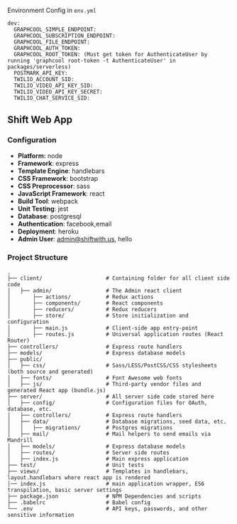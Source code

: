 Environment Config in `env.yml`
```
dev:
  GRAPHCOOL_SIMPLE_ENDPOINT:
  GRAPHCOOL_SUBSCRIPTION_ENDPOINT:
  GRAPHCOOL_FILE_ENDPOINT:
  GRAPHCOOL_AUTH_TOKEN:
  GRAPHCOOL_ROOT_TOKEN: (Must get token for AuthenticateUser by running 'graphcool root-token -t AuthenticateUser' in packages/serverless)
  POSTMARK_API_KEY:
  TWILIO_ACCOUNT_SID:
  TWILIO_VIDEO_API_KEY_SID:
  TWILIO_VIDEO_API_KEY_SECRET:
  TWILIO_CHAT_SERVICE_SID:
```

## Shift Web App

### Configuration
- **Platform:** node
- **Framework**: express
- **Template Engine**: handlebars
- **CSS Framework**: bootstrap
- **CSS Preprocessor**: sass
- **JavaScript Framework**: react
- **Build Tool**: webpack
- **Unit Testing**: jest
- **Database**: postgresql
- **Authentication**: facebook,email
- **Deployment**: heroku
- **Admin User**: admin@shiftwith.us, hello

### Project Structure
```
.
├── client/                    # Containing folder for all client side code
│   ├── admin/                 # The Admin react client
│       ├── actions/           # Redux actions
│       ├── components/        # React components
│       ├── reducers/          # Redux reducers
│       ├── store/             # Store initialization and configuration
│       ├── main.js            # Client-side app entry-point
│       ├── routes.js          # Universal application routes (React Router)
├── controllers/               # Express route handlers
├── models/                    # Express database models
├── public/                    
│   ├── css/                   # Sass/LESS/PostCSS/CSS stylesheets (both source and generated)
│   ├── fonts/                 # Font Awesome web fonts
│   ├── js/                    # Third-party vendor files and generated React app (bundle.js)
├── server/                    # All server side code stored here
│   ├── config/                # Configuration files for OAuth, database, etc.
│   ├── controllers/           # Express route handlers
│   ├── data/                  # Database migrations, seed data, etc.
│   │   ├── migrations/        # Postgres migrations
│   ├── mail/                  # Mail helpers to send emails via Mandrill
│   ├── models/                # Express database models
│   ├── routes/                # Server side routes
│   ├── index.js               # Main express application
├── test/                      # Unit tests    
├── views/                     # Templates in handlebars, layout.handlebars where react app is rendered
│── index.js                   # main application wrapper, ES6 transpilation, basic server settings
├── package.json               # NPM Dependencies and scripts
├── .babelrc                   # Babel config
└── .env                       # API keys, passwords, and other sensitive information
```